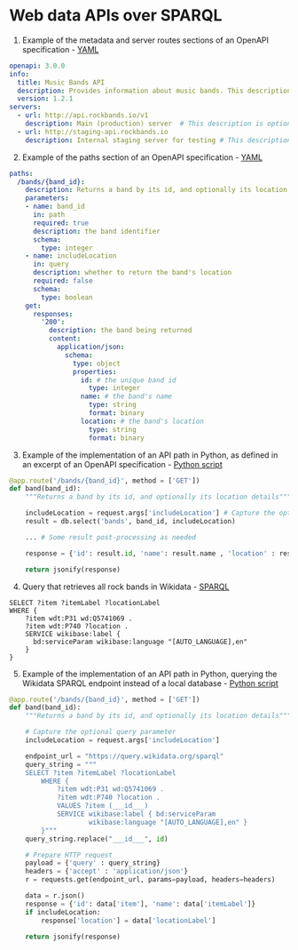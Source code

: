 # Web data APIs over SPARQL

1. Example of the metadata and server routes sections of an OpenAPI specification - [YAML](./example1.yaml)

```yaml
openapi: 3.0.0
info:
  title: Music Bands API
  description: Provides information about music bands. This description supports [CommonMark](http://commonmark.org/) or HTML syntax.
  version: 1.2.1
servers:
  - url: http://api.rockbands.io/v1
    description: Main (production) server  # This description is optional
  - url: http://staging-api.rockbands.io
    description: Internal staging server for testing # This description is optional
```

2. Example of the paths section of an OpenAPI specification - [YAML](./example2.yaml)

```yaml
paths:
  /bands/{band_id}:
    description: Returns a band by its id, and optionally its location details
    parameters:
    - name: band_id
      in: path
      required: true
      description: the band identifier
      schema:
        type: integer
    - name: includeLocation
      in: query
      description: whether to return the band's location
      required: false
      schema:
        type: boolean
    get:
      responses:
        '200':
          description: the band being returned
          content:
            application/json:
              schema:
                type: object
                properties:
                  id: # the unique band id
                    type: integer
                  name: # the band's name
                    type: string
                    format: binary
                  location: # the band's location
                    type: string
                    format: binary
```

3. Example of the implementation of an API path in Python, as defined in an excerpt of an OpenAPI specification - [Python script](./example3.py)

```python
@app.route('/bands/{band_id}', method = ['GET'])
def band(band_id):
    """Returns a band by its id, and optionally its location details"""

    includeLocation = request.args['includeLocation'] # Capture the optional query parameter
    result = db.select('bands', band_id, includeLocation)

    ... # Some result post-processing as needed

    response = {'id': result.id, 'name': result.name , 'location' : result.location }

    return jsonify(response)
```

4. Query that retrieves all rock bands in Wikidata - [SPARQL](./example4.rq)

```sparql
SELECT ?item ?itemLabel ?locationLabel
WHERE {
    ?item wdt:P31 wd:Q5741069 .
    ?item wdt:P740 ?location .
    SERVICE wikibase:label {
      bd:serviceParam wikibase:language "[AUTO_LANGUAGE],en"
    }
}
```

5. Example of the implementation of an API path in Python, querying the Wikidata SPARQL endpoint instead of a local database - [Python script](./example5.py)

```python
@app.route('/bands/{band_id}', method = ['GET'])
def band(band_id):
    """Returns a band by its id, and optionally its location details"""

    # Capture the optional query parameter
    includeLocation = request.args['includeLocation']

    endpoint_url = "https://query.wikidata.org/sparql"
    query_string = """
    SELECT ?item ?itemLabel ?locationLabel
        WHERE {
            ?item wdt:P31 wd:Q5741069 .
            ?item wdt:P740 ?location .
            VALUES ?item (___id___)
            SERVICE wikibase:label { bd:serviceParam
                    wikibase:language "[AUTO_LANGUAGE],en" }
        }"""
    query_string.replace("___id___", id)

    # Prepare HTTP request
    payload = {'query' : query_string}
    headers = {'accept' : 'application/json'}
    r = requests.get(endpoint_url, params=payload, headers=headers)

    data = r.json()
    response = {'id': data['item'], 'name': data['itemLabel']}
    if includeLocation:
        response['location'] = data['locationLabel']

    return jsonify(response)
```
